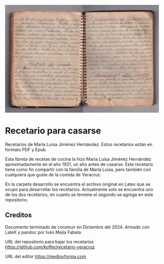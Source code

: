 ![portada Recetarios de María Luisa Jiménez Hernández](portada-recetario.jpg)
# Recetario para casarse
Recetarios de María Luisa Jiménez Hernández.
Estos recetarios están en formato PDF y Epub.

Esta libreta de recetas de cocina la hizo María Luisa Jiménez Hernández aproximadamente en el año 1931, un año antes de casarse. Este recetario tiene como fin compartir con la familia de María Luisa, pero también con cualquiera que guste de la comida de Veracruz.

En la carpeta desarrollo se encuentra el archivo original en Latex que se ocupo para desarrollar los recetarios.
Actualmente solo se encuentra uno de los dos recetarios, en cuanto se termine el segundo se agrega en este repositorio.


## Creditos
Documento terminado de construir en Diciembre del 2024.
Armado con LateX y pandoc por Iván Mejía Fabela.

URL del repositorio para bajar los recetarios
https://github.com/koffer/recetario-veracruz

URL del editor
https://medioyforma.com
